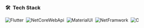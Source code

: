 ### 🛠 &nbsp;Tech Stack
![Flutter](https://img.shields.io/badge/-Flutter-blue?style=flat&logo=flutter)&nbsp;
![NetCoreWebApi](https://img.shields.io/badge/-NetCoreWebApi-purple?style=flat&logo=c%20sharp)&nbsp;
![MaterialUI](https://img.shields.io/badge/-MaterialUI-orange?style=flat&logo=material-ui)&nbsp;
![NetFramwork](https://img.shields.io/badge/-NetFramwork-turquoise?style=flat&logo=c%20sharp)&nbsp;
![C](https://img.shields.io/badge/-C%20Language-05122A?style=flat&logo=C&logoColor=A8B9CC)&nbsp;

	
